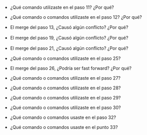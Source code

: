 - ¿Qué comando utilizaste en el paso 11? ¿Por qué?

- ¿Qué comando o comandos utilizaste en el paso 12? ¿Por qué?

- El merge del paso 13, ¿Causó algún conﬂicto? ¿Por qué?

- El merge del paso 19, ¿Causó algún conﬂicto? ¿Por qué?

- El merge del paso 21, ¿Causó algún conﬂicto? ¿Por qué?

- ¿Qué comando o comandos utilizaste en el paso 25?

- El merge del paso 26, ¿Podría ser fast forward? ¿Por qué?

- ¿Qué comando o comandos utilizaste en el paso 27?

- ¿Qué comando o comandos utilizaste en el paso 28?

- ¿Qué comando o comandos utilizaste en el paso 29?

- ¿Qué comando o comandos utilizaste en el paso 30?

- ¿Qué comando o comandos usaste en el paso 32?

- ¿Qué comando o comandos usaste en el punto 33?